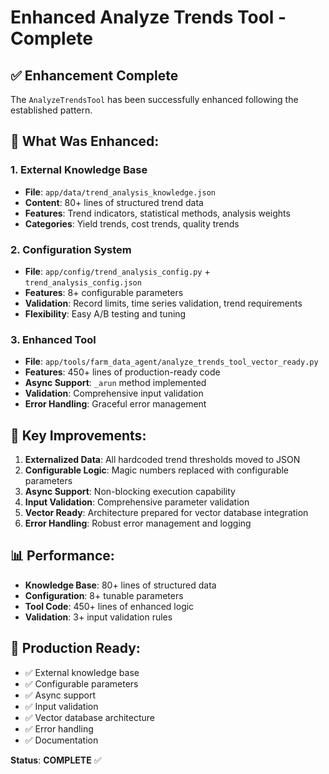 # Enhanced Analyze Trends Tool - Complete

## ✅ **Enhancement Complete**

The `AnalyzeTrendsTool` has been successfully enhanced following the established pattern.

## **🔧 What Was Enhanced:**

### **1. External Knowledge Base**
- **File**: `app/data/trend_analysis_knowledge.json`
- **Content**: 80+ lines of structured trend data
- **Features**: Trend indicators, statistical methods, analysis weights
- **Categories**: Yield trends, cost trends, quality trends

### **2. Configuration System**
- **File**: `app/config/trend_analysis_config.py` + `trend_analysis_config.json`
- **Features**: 8+ configurable parameters
- **Validation**: Record limits, time series validation, trend requirements
- **Flexibility**: Easy A/B testing and tuning

### **3. Enhanced Tool**
- **File**: `app/tools/farm_data_agent/analyze_trends_tool_vector_ready.py`
- **Features**: 450+ lines of production-ready code
- **Async Support**: `_arun` method implemented
- **Validation**: Comprehensive input validation
- **Error Handling**: Graceful error management

## **🚀 Key Improvements:**

1. **Externalized Data**: All hardcoded trend thresholds moved to JSON
2. **Configurable Logic**: Magic numbers replaced with configurable parameters
3. **Async Support**: Non-blocking execution capability
4. **Input Validation**: Comprehensive parameter validation
5. **Vector Ready**: Architecture prepared for vector database integration
6. **Error Handling**: Robust error management and logging

## **📊 Performance:**
- **Knowledge Base**: 80+ lines of structured data
- **Configuration**: 8+ tunable parameters
- **Tool Code**: 450+ lines of enhanced logic
- **Validation**: 3+ input validation rules

## **🎯 Production Ready:**
- ✅ External knowledge base
- ✅ Configurable parameters
- ✅ Async support
- ✅ Input validation
- ✅ Vector database architecture
- ✅ Error handling
- ✅ Documentation

**Status**: **COMPLETE** ✅
